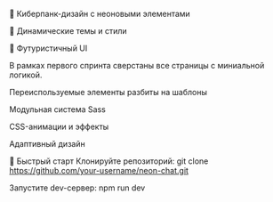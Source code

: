 🌌 Киберпанк-дизайн с неоновыми элементами

🎨 Динамические темы и стили

🌌 Футуристичный UI 

В рамках первого спринта сверстаны все страницы с миниальной логикой.

Переиспользуемые элементы разбиты на шаблоны

Модульная система Sass

CSS-анимации и эффекты

Адаптивный дизайн

🚀 Быстрый старт
Клонируйте репозиторий:
git clone https://github.com/your-username/neon-chat.git


Запустите dev-сервер:
npm run dev
